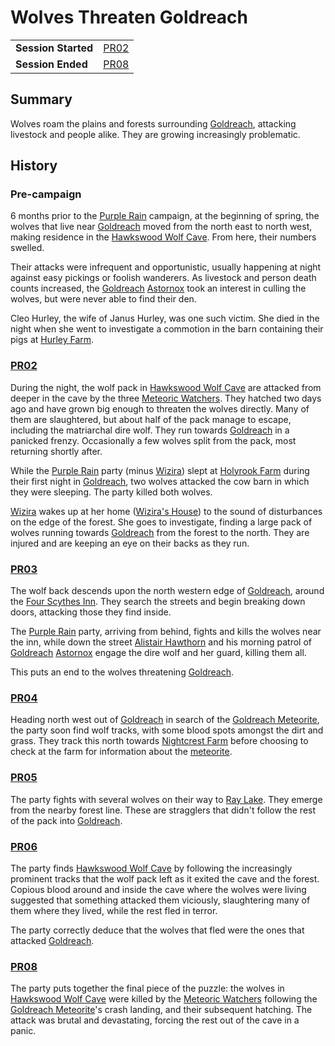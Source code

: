 # Wolves Threaten Goldreach

|||
| --- | --- |
| **Session Started** | [PR02](../../sessions/PR02.md) | storyline.2
| **Session Ended** | [PR08](../../sessions/PR08.md) |

## Summary

Wolves roam the plains and forests surrounding [Goldreach](../../places/settlements/towns/goldreach.md), attacking livestock and people alike. They are growing increasingly problematic.

## History

### Pre-campaign

6 months prior to the [Purple Rain](../../campaigns/C1-purple-rain.md) campaign, at the beginning of spring, the wolves that live near [Goldreach](../../places/settlements/towns/goldreach.md) moved from the north east to north west, making residence in the [Hawkswood Wolf Cave](../../civilisations/kingdom-of-astor/SETTLEMENTS/GOLDREACH/hawkswood-wolf-cave.md). From here, their numbers swelled.

Their attacks were infrequent and opportunistic, usually happening at night against easy pickings or foolish wanderers. As livestock and person death counts increased, the [Goldreach](../../places/settlements/towns/goldreach.md) [Astornox](../../organisations/government/astornox/astornox.md) took an interest in culling the wolves, but were never able to find their den.

Cleo Hurley, the wife of Janus Hurley, was one such victim. She died in the night when she went to investigate a commotion in the barn containing their pigs at [Hurley Farm](../../civilisations/kingdom-of-astor/SETTLEMENTS/GOLDREACH/hurley-farm.md).

### [PR02](../../sessions/PR02.md)

During the night, the wolf pack in [Hawkswood Wolf Cave](../../civilisations/kingdom-of-astor/SETTLEMENTS/GOLDREACH/hawkswood-wolf-cave.md) are attacked from deeper in the cave by the three [Meteoric Watchers](../../creatures/meteoric-watcher.md). They hatched two days ago and have grown big enough to threaten the wolves directly. Many of them are slaughtered, but about half of the pack manage to escape, including the matriarchal dire wolf. They run towards [Goldreach](../../places/settlements/towns/goldreach.md) in a panicked frenzy. Occasionally a few wolves split from the pack, most returning shortly after.

While the [Purple Rain](../../campaigns/C1-purple-rain.md) party (minus [Wizira](../../characters/wizira.md)) slept at [Holyrook Farm](../../civilisations/kingdom-of-astor/SETTLEMENTS/GOLDREACH/holyrook-farm.md) during their first night in [Goldreach](../../places/settlements/towns/goldreach.md), two wolves attacked the cow barn in which they were sleeping. The party killed both wolves.

[Wizira](../../characters/wizira.md) wakes up at her home ([Wizira's House](../../civilisations/kingdom-of-astor/SETTLEMENTS/GOLDREACH/wiziras-house.md)) to the sound of disturbances on the edge of the forest. She goes to investigate, finding a large pack of wolves running towards [Goldreach](../../places/settlements/towns/goldreach.md) from the forest to the north. They are injured and are keeping an eye on their backs as they run.

### [PR03](../../sessions/PR03.md)

The wolf back descends upon the north western edge of [Goldreach](../../places/settlements/towns/goldreach.md), around the [Four Scythes Inn](../../civilisations/kingdom-of-astor/SETTLEMENTS/GOLDREACH/four-scythes-inn.md). They search the streets and begin breaking down doors, attacking those they find inside.

The [Purple Rain](../../campaigns/C1-purple-rain.md) party, arriving from behind, fights and kills the wolves near the inn, while down the street [Alistair Hawthorn](../../characters/alistair-hawthorn.md) and his morning patrol of [Goldreach](../../places/settlements/towns/goldreach.md) [Astornox](../../organisations/government/astornox/astornox.md) engage the dire wolf and her guard, killing them all.

This puts an end to the wolves threatening [Goldreach](../../places/settlements/towns/goldreach.md).

### [PR04](../../sessions/PR04.md)

Heading north west out of [Goldreach](../../places/settlements/towns/goldreach.md) in search of the [Goldreach Meteorite](../../items/meteoric/meteorites/goldreach-meteorite.md), the party soon find wolf tracks, with some blood spots amongst the dirt and grass. They track this north towards [Nightcrest Farm](../../civilisations/kingdom-of-astor/SETTLEMENTS/GOLDREACH/nightcrest-farm.md) before choosing to check at the farm for information about the [meteorite](../../items/meteoric/meteorite.md).

### [PR05](../../sessions/PR05.md)

The party fights with several wolves on their way to [Ray Lake](../../civilisations/kingdom-of-astor/SETTLEMENTS/GOLDREACH/ray-lake.md). They emerge from the nearby forest line. These are stragglers that didn't follow the rest of the pack into [Goldreach](../../places/settlements/towns/goldreach.md).

### [PR06](../../sessions/PR06.md)

The party finds [Hawkswood Wolf Cave](../../civilisations/kingdom-of-astor/SETTLEMENTS/GOLDREACH/hawkswood-wolf-cave.md) by following the increasingly prominent tracks that the wolf pack left as it exited the cave and the forest. Copious blood around and inside the cave where the wolves were living suggested that something attacked them viciously, slaughtering many of them where they lived, while the rest fled in terror.

The party correctly deduce that the wolves that fled were the ones that attacked [Goldreach](../../places/settlements/towns/goldreach.md).

### [PR08](../../sessions/PR08.md)

The party puts together the final piece of the puzzle: the wolves in [Hawkswood Wolf Cave](../../civilisations/kingdom-of-astor/SETTLEMENTS/GOLDREACH/hawkswood-wolf-cave.md) were killed by the [Meteoric Watchers](../../creatures/meteoric-watcher.md) following the [Goldreach Meteorite](../../items/meteoric/meteorites/goldreach-meteorite.md)'s crash landing, and their subsequent hatching. The attack was brutal and devastating, forcing the rest out of the cave in a panic.
